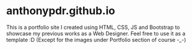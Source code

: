 # anthonypdr.github.io
This is a portfolio site I created using HTML, CSS, JS and Bootstrap to showcase my previous works as a Web Designer. Feel free to use it as a template :D (Except for the images under Portfolio section of course -_-)